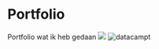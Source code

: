 # Portfolio
Portfolio wat ik heb gedaan
<img src='C:\Users\Erik\Desktop\Afasie\datacamp.jpg'> </img>
![datacampt](file:///C:/Users/Erik/Desktop/Afasie/datacamp.jpg)
